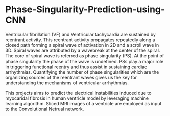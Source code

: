 # Phase-Singularity-Prediction-using-CNN
Ventricular fibrillation (VF) and Ventricular tachycardia are sustained by reentrant activity. This reentrant activity propagates repeatedly along a closed path forming a spiral wave of activation in 2D and a scroll wave in 3D. Spiral waves are attributed by a wavebreak at the center of the spiral. The core of spiral wave is referred as phase singularity (PS). At the point of phase singularity the phase of the wave is undefined. PSs play a major role in triggering functional reentry and thus assist in sustaining cardiac arrhythmias. Quantifying the number of phase singularities which are the organizing sources of the reentrant waves gives us the key for understanding the mechanisms of ventricular arrhythmias.

This projects aims to predict the electrical instabilities induced due to myocaridal fibrosis in human ventricle model by leveraging machine learning algorithm. Sliced MRI images of a ventricle are employed as input to the Convolutional Netrual network.
